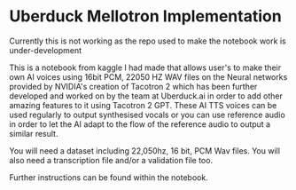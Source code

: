 # Uberduck Mellotron Implementation

Currently this is not working as the repo used to make the notebook work is under-development

This is a notebook from kaggle I had made that allows user's to make their own AI voices using 16bit PCM, 22050 HZ WAV files on the Neural networks provided by NVIDIA's creation of Tacotron 2 which has been further developed and worked on by the team at Uberduck.ai in order to add other amazing features to it using Tacotron 2 GPT. These AI TTS voices can be used regularly to output synthesised vocals or you can use reference audio in order to let the AI adapt to the flow of the reference audio to output a similar result.

You will need a dataset including 22,050hz, 16 bit, PCM Wav files. You will also need a transcription file and/or a validation file too. 

Further instructions can be found within the notebook.
